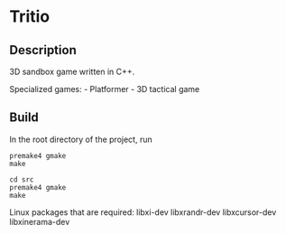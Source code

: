 # Tritio

## Description 

3D sandbox game written in C++.

Specialized games:
	- Platformer
	- 3D tactical game

## Build

In the root directory of the project, run
```
premake4 gmake
make

cd src
premake4 gmake
make 
```

Linux packages that are required:
libxi-dev
libxrandr-dev
libxcursor-dev
libxinerama-dev
